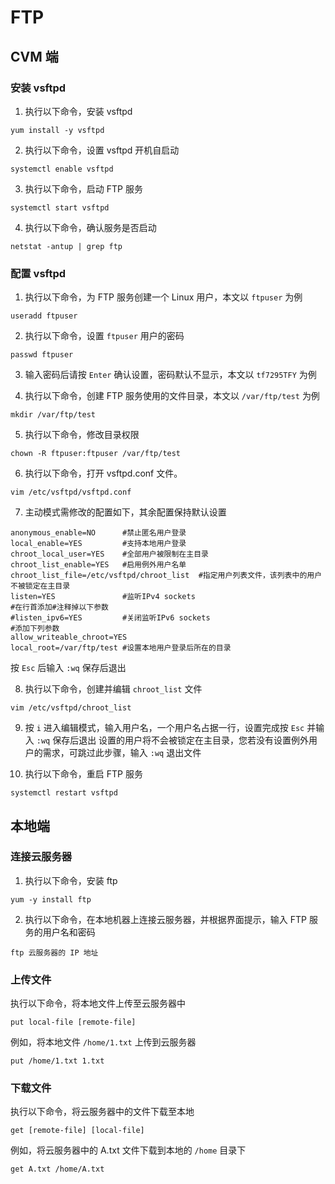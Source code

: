 # FTP
## CVM 端
### 安装 vsftpd
1. 执行以下命令，安装 vsftpd
```shell
yum install -y vsftpd
```

2. 执行以下命令，设置 vsftpd 开机自启动
```shell
systemctl enable vsftpd
```

3. 执行以下命令，启动 FTP 服务
```shell
systemctl start vsftpd
```

4. 执行以下命令，确认服务是否启动
```shell
netstat -antup | grep ftp
```

### 配置 vsftpd
1. 执行以下命令，为 FTP 服务创建一个 Linux 用户，本文以 `ftpuser` 为例
```shell
useradd ftpuser
```

2. 执行以下命令，设置 `ftpuser` 用户的密码
```shell
passwd ftpuser
```

3. 输入密码后请按 `Enter` 确认设置，密码默认不显示，本文以 `tf7295TFY` 为例


4. 执行以下命令，创建 FTP 服务使用的文件目录，本文以 `/var/ftp/test` 为例
```shell
mkdir /var/ftp/test
```

5. 执行以下命令，修改目录权限
```shell
chown -R ftpuser:ftpuser /var/ftp/test
```

6. 执行以下命令，打开 vsftpd.conf 文件。
```shell
vim /etc/vsftpd/vsftpd.conf
```

7. 主动模式需修改的配置如下，其余配置保持默认设置
```vim
anonymous_enable=NO      #禁止匿名用户登录
local_enable=YES         #支持本地用户登录
chroot_local_user=YES    #全部用户被限制在主目录
chroot_list_enable=YES   #启用例外用户名单
chroot_list_file=/etc/vsftpd/chroot_list  #指定用户列表文件，该列表中的用户不被锁定在主目录
listen=YES               #监听IPv4 sockets
#在行首添加#注释掉以下参数
#listen_ipv6=YES         #关闭监听IPv6 sockets
#添加下列参数
allow_writeable_chroot=YES
local_root=/var/ftp/test #设置本地用户登录后所在的目录
```
按 `Esc` 后输入 `:wq` 保存后退出

8. 执行以下命令，创建并编辑 `chroot_list` 文件
```shell
vim /etc/vsftpd/chroot_list
```

9. 按 `i` 进入编辑模式，输入用户名，一个用户名占据一行，设置完成按 `Esc` 并输入 `:wq` 保存后退出
设置的用户将不会被锁定在主目录，您若没有设置例外用户的需求，可跳过此步骤，输入 `:wq` 退出文件

10. 执行以下命令，重启 FTP 服务
```shell
systemctl restart vsftpd
```

## 本地端
### 连接云服务器
1. 执行以下命令，安装 ftp
```shell
yum -y install ftp
```

2. 执行以下命令，在本地机器上连接云服务器，并根据界面提示，输入 FTP 服务的用户名和密码
```shell
ftp 云服务器的 IP 地址
```

### 上传文件
执行以下命令，将本地文件上传至云服务器中
```shell
put local-file [remote-file]
```
例如，将本地文件 `/home/1.txt` 上传到云服务器
```shell
put /home/1.txt 1.txt
```

### 下载文件
执行以下命令，将云服务器中的文件下载至本地
```shell
get [remote-file] [local-file]
```

例如，将云服务器中的 A.txt 文件下载到本地的 `/home` 目录下
```shell
get A.txt /home/A.txt
```
